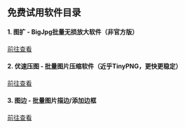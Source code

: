 
## 免费试用软件目录

#### 1. 图扩 - BigJpg批量无损放大软件（非官方版）
[前往查看](https://jasonmin.github.io/newsky/out/large)

#### 2. 优速压图 - 批量图片压缩软件（近乎TinyPNG，更快更稳定）
[前往查看](https://jasonmin.github.io/newsky/out/lopress)

#### 3. 图边 - 批量图片描边/添加边框
[前往查看](https://jasonmin.github.io/newsky/out/qsk)